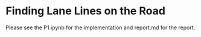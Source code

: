 # **Finding Lane Lines on the Road**

Please see the P1.ipynb for the implementation and report.md for the report.
